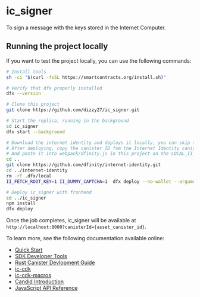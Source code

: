 # ic_signer
To sign a message with the keys stored in the Internet Computer.

## Running the project locally

If you want to test the project locally, you can use the following commands:

```bash
# Install tools
sh -ci "$(curl -fsSL https://smartcontracts.org/install.sh)"

# Verify that dfx properly installed
dfx --version

# Clone this project
git clone https://github.com/dizzy27/ic_signer.git

# Start the replica, running in the background
cd ic_signer
dfx start --background

# Download the internet identity and deploys it locally, you can skip this for mainnet
# After deploying, copy the canister ID fom the Internet Identity canister
# And paste it into webpack/dfinity.js in this project on the LOCAL_II_CANISTER variable on line 45.
cd ..
git clone https://github.com/dfinity/internet-identity.git
cd ../internet-identity
rm -rf .dfx/local
II_FETCH_ROOT_KEY=1 II_DUMMY_CAPTCHA=1  dfx deploy --no-wallet --argument '(null)'

# Deploy ic_signer with frontend
cd ../ic_signer
npm install
dfx deploy
```

Once the job completes, ic_signer will be available at `http://localhost:8000?canisterId={asset_canister_id}`.

To learn more, see the following documentation available online:

- [Quick Start](https://smartcontracts.org/docs/quickstart/quickstart-intro.html)
- [SDK Developer Tools](https://smartcontracts.org/docs/developers-guide/sdk-guide.html)
- [Rust Canister Devlopment Guide](https://smartcontracts.org/docs/rust-guide/rust-intro.html)
- [ic-cdk](https://docs.rs/ic-cdk)
- [ic-cdk-macros](https://docs.rs/ic-cdk-macros)
- [Candid Introduction](https://smartcontracts.org/docs/candid-guide/candid-intro.html)
- [JavaScript API Reference](https://erxue-5aaaa-aaaab-qaagq-cai.raw.ic0.app)